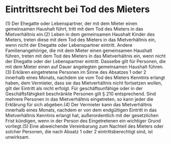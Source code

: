 # Eintrittsrecht bei Tod des Mieters

(1) Der Ehegatte oder Lebenspartner, der mit dem Mieter einen gemeinsamen Haushalt führt, tritt mit dem Tod des Mieters in das Mietverhältnis ein.(2) Leben in dem gemeinsamen Haushalt Kinder des Mieters, treten diese mit dem Tod des Mieters in das Mietverhältnis ein, wenn nicht der Ehegatte oder Lebenspartner eintritt. Andere Familienangehörige, die mit dem Mieter einen gemeinsamen Haushalt führen, treten mit dem Tod des Mieters in das Mietverhältnis ein, wenn nicht der Ehegatte oder der Lebenspartner eintritt. Dasselbe gilt für Personen, die mit dem Mieter einen auf Dauer angelegten gemeinsamen Haushalt führen.(3) Erklären eingetretene Personen im Sinne des Absatzes 1 oder 2 innerhalb eines Monats, nachdem sie vom Tod des Mieters Kenntnis erlangt haben, dem Vermieter, dass sie das Mietverhältnis nicht fortsetzen wollen, gilt der Eintritt als nicht erfolgt. Für geschäftsunfähige oder in der Geschäftsfähigkeit beschränkte Personen gilt § 210 entsprechend. Sind mehrere Personen in das Mietverhältnis eingetreten, so kann jeder die Erklärung für sich abgeben.(4) Der Vermieter kann das Mietverhältnis innerhalb eines Monats, nachdem er von dem endgültigen Eintritt in das Mietverhältnis Kenntnis erlangt hat, außerordentlich mit der gesetzlichen Frist kündigen, wenn in der Person des Eingetretenen ein wichtiger Grund vorliegt.(5) Eine abweichende Vereinbarung zum Nachteil des Mieters oder solcher Personen, die nach Absatz 1 oder 2 eintrittsberechtigt sind, ist unwirksam. 

